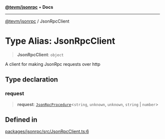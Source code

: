 [**@tevm/jsonrpc**](../README.md) • **Docs**

***

[@tevm/jsonrpc](../globals.md) / JsonRpcClient

# Type Alias: JsonRpcClient

> **JsonRpcClient**: `object`

A client for making JsonRpc requests over http

## Type declaration

### request

> **request**: [`JsonRpcProcedure`](JsonRpcProcedure.md)\<`string`, `unknown`, `unknown`, `string` \| `number`\>

## Defined in

[packages/jsonrpc/src/JsonRpcClient.ts:6](https://github.com/qbzzt/tevm-monorepo/blob/main/packages/jsonrpc/src/JsonRpcClient.ts#L6)
